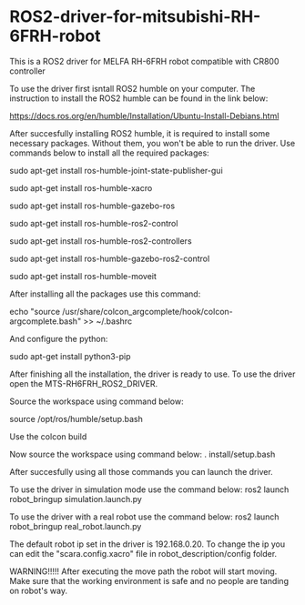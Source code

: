 # ROS2-driver-for-mitsubishi-RH-6FRH-robot
This is a ROS2 driver for MELFA RH-6FRH robot compatible with CR800 controller

To use the driver first isntall ROS2 humble on your computer.
The instruction to install the ROS2 humble can be found in the link below:

https://docs.ros.org/en/humble/Installation/Ubuntu-Install-Debians.html

After succesfully installing ROS2 humble, it is required to install some necessary packages. Without them, you won't be able to run the driver.
Use commands below to install all the required packages:

sudo apt-get install ros-humble-joint-state-publisher-gui

sudo apt-get install ros-humble-xacro

sudo apt-get install ros-humble-gazebo-ros

sudo apt-get install ros-humble-ros2-control

sudo apt-get install ros-humble-ros2-controllers

sudo apt-get install ros-humble-gazebo-ros2-control

sudo apt-get install ros-humble-moveit

After installing all the packages use this command:

echo "source /usr/share/colcon_argcomplete/hook/colcon-argcomplete.bash" >> ~/.bashrc

And configure the python:

sudo apt-get install python3-pip

After finishing all the installation, the driver is ready to use. To use the driver open the MTS-RH6FRH_ROS2_DRIVER.

Source the workspace using command below:

source /opt/ros/humble/setup.bash

Use the colcon build

Now source the workspace using command below:
. install/setup.bash

After succesfully using all those commands you can launch the driver.

To use the driver in simulation mode use the command below:
ros2 launch robot_bringup simulation.launch.py

To use the driver with a real robot use the command below:
ros2 launch robot_bringup real_robot.launch.py

The default robot ip set in the driver is 192.168.0.20. To change the ip you can edit the "scara.config.xacro" file in robot_description/config folder.

WARNING!!!!! After executing the move path the robot will start moving. Make sure that the working environment is safe and no people are tanding on robot's way.
